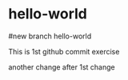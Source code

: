 # hello-world

#new branch  hello-world

This is 1st github commit exercise


another change after 1st change
